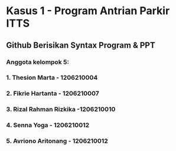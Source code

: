 # Kasus 1 - Program Antrian Parkir ITTS
## Github Berisikan Syntax Program & PPT
 
 ### Anggota kelompok 5:
 ### 1. Thesion Marta - 1206210004
 ### 2. Fikrie Hartanta - 1206210007
 ### 3. Rizal Rahman Rizkika -1206210010
 ### 4. Senna Yoga - 1206210012
 ### 5. Avriono Aritonang - 1206210012
